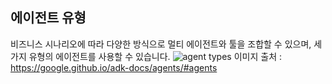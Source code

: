 
## 에이전트 유형
비즈니스 시나리오에 따라 다양한 방식으로 멀티 에이전트와 툴을 조합할 수 있으며, 세 가지 유형의 에이전트를 사용할 수 있습니다.
![agent types](https://google.github.io/adk-docs/assets/agent-types.png)
이미지 출처 : https://google.github.io/adk-docs/agents/#agents

